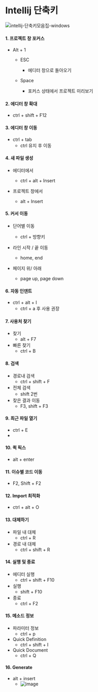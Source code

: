 Intellij 단축키
===================
![intellij-단축키모음집-windows](https://user-images.githubusercontent.com/102513932/195266978-b89e71e6-fed6-488d-a3bb-e6fc673b718d.jpg)

#### 1. 프로젝트 창 포커스
 - Alt + 1
   - ESC
     - 에디터 창으로 돌아오기  
  
   - Space
     - 포커스 상태에서 프로젝트 미리보기  

#### 2. 에디터 창 확대
 - ctrl + shift + F12    

#### 3. 에디터 창 이동
- ctrl + tab
  - ctrl 유지 후 이동

#### 4. 새 파일 생성
- 에디터에서
  - ctrl + alt + Insert
  
- 프로젝트 창에서
  - alt + Insert
  
#### 5. 커서 이동
- 단어별 이동
  - ctrl + 방향키

- 라인 시작 / 끝 이동
  -  home, end

- 페이지 위/ 아래
  - page up, page down

#### 6. 자동 인덴트
- ctrl + alt + I
  - ctrl + a 후 사용 권장

#### 7. 사용처 찾기
- 찾기
  - alt + F7
- 빠른 찾기
  - ctrl + B

#### 8. 검색
- 경로내 검색
  - ctrl + shift + F
- 전체 검색
  - shift 2번
- 찾은 결과 이동
  - F3, shift + F3

#### 9. 최근 파일 열기
- ctrl + E
- 

#### 10. 퀵 픽스
- alt + enter

#### 11. 이슈별 코드 이동
- F2, Shift + F2

#### 12. Import 최적화
- ctrl + alt + O

#### 13. 대체하기
- 파일 내 대체
  - ctrl + R
- 경로 내 대체
  - ctrl + shift + R

#### 14. 실행 및 종료
- 에디터 실행
  - ctrl + shift + F10
- 실행
  - shift + F10
- 종료
  - ctrl + F2

#### 15. 메소드 정보
- 파라미터 정보
  - ctrl + p
- Quick Definition
  - ctrl + shift + I
- Quick Document
  - ctrl + Q

#### 16. Generate
- alt + insert
  - ![image](https://user-images.githubusercontent.com/102513932/188876256-f4022677-aa88-4a56-99cc-67d5632d3f43.png)
